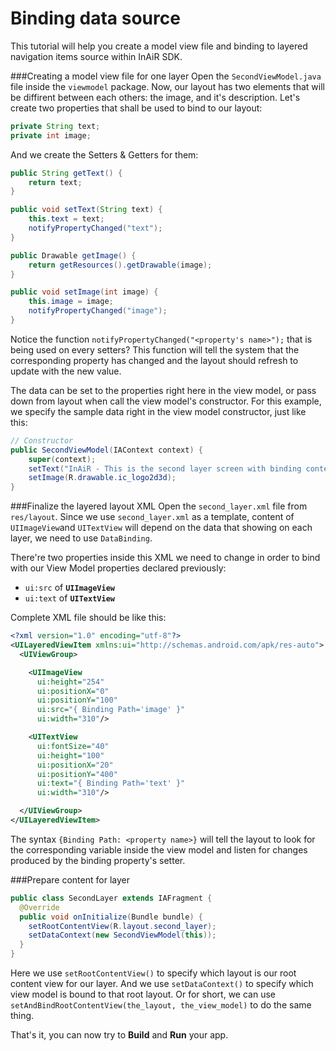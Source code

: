 # Binding data source

This tutorial will help you create a model view file and binding to layered navigation items source within InAiR SDK.

###Creating a model view file for one layer
Open the `SecondViewModel.java` file inside the `viewmodel` package.
Now, our layout has two elements that will be diffirent between each others: the image, and it's description. Let's create two properties that shall be used to bind to our layout:
```java
private String text;
private int image;
```
And we create the Setters & Getters for them:
```java
public String getText() {
    return text;
}

public void setText(String text) {
    this.text = text;
    notifyPropertyChanged("text");
}

public Drawable getImage() {
    return getResources().getDrawable(image);
}

public void setImage(int image) {
    this.image = image;
    notifyPropertyChanged("image");
}
```
Notice the function `notifyPropertyChanged("<property's name>");` that is being used on every setters? This function will tell the system that the corresponding property has changed and the layout should refresh to update with the new value.

The data can be set to the properties right here in the view model, or pass down from layout when call the view model's constructor. For this example, we specify the sample data right in the view model constructor, just like this:
```java
// Constructor
public SecondViewModel(IAContext context) {
    super(context);
    setText("InAiR - This is the second layer screen with binding content");
    setImage(R.drawable.ic_logo2d3d);
}
```
###Finalize the layered layout XML
Open the `second_layer.xml` file from `res/layout`.
Since we use `second_layer.xml` as a template, content of `UIImageView`and `UITextView` will depend on the data that showing on each layer, we need to use `DataBinding`.

There're two properties inside this XML we need to change in order to bind with our View Model properties declared previously:

- `ui:src` of __`UIImageView`__
- `ui:text` of __`UITextView`__

Complete XML file should be like this:
```xml
<?xml version="1.0" encoding="utf-8"?>
<UILayeredViewItem xmlns:ui="http://schemas.android.com/apk/res-auto">
  <UIViewGroup>

    <UIImageView
      ui:height="254"
      ui:positionX="0"
      ui:positionY="100"
      ui:src="{ Binding Path='image' }"
      ui:width="310"/>

    <UITextView
      ui:fontSize="40"
      ui:height="100"
      ui:positionX="20"
      ui:positionY="400"
      ui:text="{ Binding Path='text' }"
      ui:width="310"/>

  </UIViewGroup>
</UILayeredViewItem>
```
The syntax `{Binding Path: <property name>}` will tell the layout to look for the corresponding variable inside the view model and listen for changes produced by the binding property's setter.

###Prepare content for layer
```java
public class SecondLayer extends IAFragment {
  @Override
  public void onInitialize(Bundle bundle) {
    setRootContentView(R.layout.second_layer);
    setDataContext(new SecondViewModel(this));
  }
}
```
Here we use `setRootContentView()` to specify which layout is our root content view for our layer. And we use `setDataContext()` to specify which view model is bound to that root layout. Or for short, we can use `setAndBindRootContentView(the_layout, the_view_model)` to do the same thing.

That's it, you can now try to **Build** and **Run** your app.